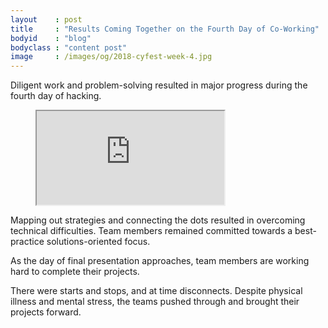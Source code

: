 ```yaml
---
layout    : post
title     : "Results Coming Together on the Fourth Day of Co-Working"
bodyid    : "blog"
bodyclass : "content post"
image     : /images/og/2018-cyfest-week-4.jpg
---
```

Diligent work and problem-solving resulted in major progress during the fourth day of hacking.

<figure class="video">
	<iframe src="https://www.flickr.com/photos/125924023@N07/25202579867/in/set-72157669200959369/player/" allowfullscreen webkitallowfullscreen mozallowfullscreen oallowfullscreen msallowfullscreen></iframe>
</figure>

Mapping out strategies and connecting the dots resulted in overcoming technical difficulties. Team members remained committed towards a best-practice solutions-oriented focus.

<!--excerpt-ends-->

As the day of final presentation approaches, team members are working hard to complete their projects. 

There were starts and stops, and at time disconnects. Despite physical illness and mental stress, the teams pushed through and brought their projects forward. 
